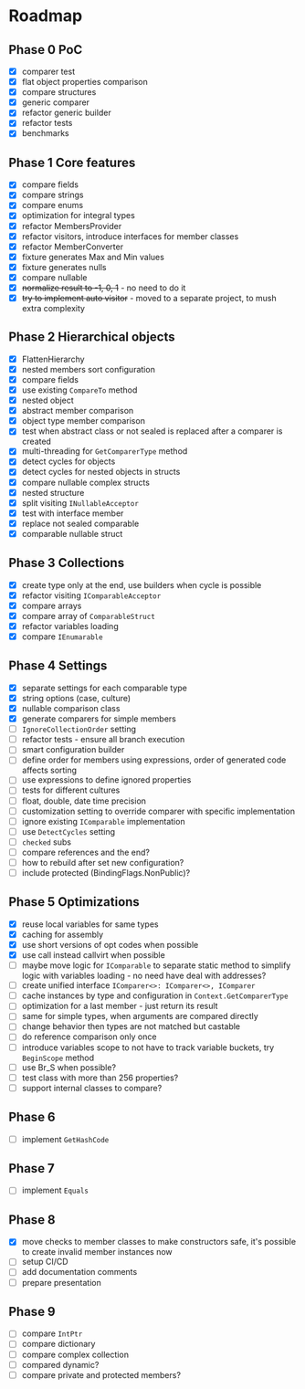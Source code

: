 # Roadmap

## Phase 0 PoC

- [x] comparer test
- [x] flat object properties comparison
- [x] compare structures
- [x] generic comparer
- [x] refactor generic builder
- [x] refactor tests
- [x] benchmarks

## Phase 1 Core features

- [x] compare fields
- [x] compare strings
- [x] compare enums
- [x] optimization for integral types
- [x] refactor MembersProvider
- [x] refactor visitors, introduce interfaces for member classes
- [x] refactor MemberConverter
- [x] fixture generates Max and Min values
- [X] fixture generates nulls
- [x] compare nullable
- [x] ~~normalize result to -1, 0, 1~~ - no need to do it
- [x] ~~try to implement auto visitor~~ - moved to a separate project, to mush extra complexity

## Phase 2 Hierarchical objects

- [x] FlattenHierarchy
- [x] nested members sort configuration
- [x] compare fields
- [x] use existing `CompareTo` method
- [x] nested object
- [x] abstract member comparison
- [x] object type member comparison
- [x] test when abstract class or not sealed is replaced after a comparer is created
- [x] multi-threading for `GetComparerType` method
- [x] detect cycles for objects
- [x] detect cycles for nested objects in structs
- [x] compare nullable complex structs
- [x] nested structure
- [x] split visiting `INullableAcceptor`
- [x] test with interface member
- [x] replace not sealed comparable
- [x] comparable nullable struct

## Phase 3 Collections

- [x] create type only at the end, use builders when cycle is possible
- [x] refactor visiting `IComparableAcceptor`
- [x] compare arrays
- [x] compare array of `ComparableStruct`
- [x] refactor variables loading
- [x] compare `IEnumarable`

## Phase 4 Settings

- [x] separate settings for each comparable type
- [x] string options (case, culture)
- [x] nullable comparison class
- [x] generate comparers for simple members
- [ ] `IgnoreCollectionOrder` setting
- [ ] refactor tests - ensure all branch execution
- [ ] smart configuration builder
- [ ] define order for members using expressions, order of generated code affects sorting
- [ ] use expressions to define ignored properties
- [ ] tests for different cultures
- [ ] float, double, date time precision
- [ ] customization setting to override comparer with specific implementation
- [ ] ignore existing `IComparable` implementation
- [ ] use `DetectCycles` setting
- [ ] `checked` subs
- [ ] compare references and the end?
- [ ] how to rebuild after set new configuration?
- [ ] include protected (BindingFlags.NonPublic)?

## Phase 5 Optimizations

- [x] reuse local variables for same types
- [x] caching for assembly
- [x] use short versions of opt codes when possible
- [x] use call instead callvirt when possible
- [ ] maybe move logic for `IComparable` to separate static method to simplify logic with variables loading - no need have deal with addresses?
- [ ] create unified interface `IComparer<>: IComparer<>, IComparer`
- [ ] cache instances by type and configuration in `Context.GetComparerType`
- [ ] optimization for a last member - just return its result
- [ ] same for simple types, when arguments are compared directly
- [ ] change behavior then types are not matched but castable
- [ ] do reference comparison only once
- [ ] introduce variables scope to not have to track variable buckets, try `BeginScope` method
- [ ] use Br_S when possible?
- [ ] test class with more than 256 properties?
- [ ] support internal classes to compare?

## Phase 6

- [ ] implement `GetHashCode`

## Phase 7

- [ ] implement `Equals`

## Phase 8

- [x] move checks to member classes to make constructors safe, it's possible to create invalid member instances now
- [ ] setup CI/CD
- [ ] add documentation comments
- [ ] prepare presentation

## Phase 9

- [ ] compare `IntPtr`
- [ ] compare dictionary
- [ ] compare complex collection
- [ ] compared dynamic?
- [ ] compare private and protected members?